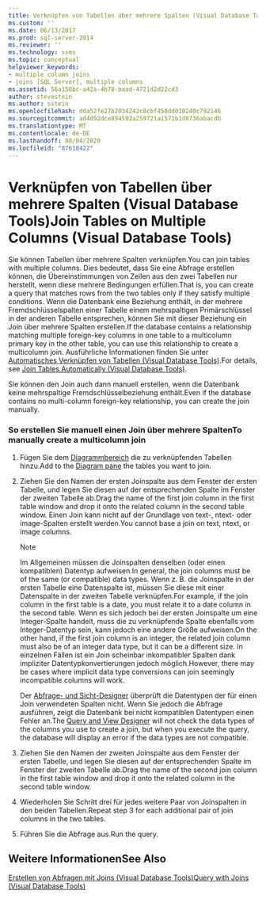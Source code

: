 ```yaml
---
title: Verknüpfen von Tabellen über mehrere Spalten (Visual Database Tools) | Microsoft-Dokumentation
ms.custom: ''
ms.date: 06/13/2017
ms.prod: sql-server-2014
ms.reviewer: ''
ms.technology: ssms
ms.topic: conceptual
helpviewer_keywords:
- multiple column joins
- joins [SQL Server], multiple columns
ms.assetid: 56a158bc-a42a-4b78-baad-4721d2d22cd3
author: stevestein
ms.author: sstein
ms.openlocfilehash: dda52fe27b2034242c8cbf458dd010240c792146
ms.sourcegitcommit: ad4d92dce894592a259721a1571b1d8736abacdb
ms.translationtype: MT
ms.contentlocale: de-DE
ms.lasthandoff: 08/04/2020
ms.locfileid: "87618422"
---
```

# <a name="join-tables-on-multiple-columns-visual-database-tools"></a><span data-ttu-id="de496-102">Verknüpfen von Tabellen über mehrere Spalten (Visual Database Tools)</span><span class="sxs-lookup"><span data-stu-id="de496-102">Join Tables on Multiple Columns (Visual Database Tools)</span></span>
  <span data-ttu-id="de496-103">Sie können Tabellen über mehrere Spalten verknüpfen.</span><span class="sxs-lookup"><span data-stu-id="de496-103">You can join tables with multiple columns.</span></span> <span data-ttu-id="de496-104">Dies bedeutet, dass Sie eine Abfrage erstellen können, die Übereinstimmungen von Zeilen aus den zwei Tabellen nur herstellt, wenn diese mehrere Bedingungen erfüllen.</span><span class="sxs-lookup"><span data-stu-id="de496-104">That is, you can create a query that matches rows from the two tables only if they satisfy multiple conditions.</span></span> <span data-ttu-id="de496-105">Wenn die Datenbank eine Beziehung enthält, in der mehrere Fremdschlüsselspalten einer Tabelle einem mehrspaltigen Primärschlüssel in der anderen Tabelle entsprechen, können Sie mit dieser Beziehung ein Join über mehrere Spalten erstellen.</span><span class="sxs-lookup"><span data-stu-id="de496-105">If the database contains a relationship matching multiple foreign-key columns in one table to a multicolumn primary key in the other table, you can use this relationship to create a multicolumn join.</span></span> <span data-ttu-id="de496-106">Ausführliche Informationen finden Sie unter [Automatisches Verknüpfen von Tabellen &#40;Visual Database Tools&#41;](visual-database-tools.md).</span><span class="sxs-lookup"><span data-stu-id="de496-106">For details, see [Join Tables Automatically &#40;Visual Database Tools&#41;](visual-database-tools.md).</span></span>  
  
 <span data-ttu-id="de496-107">Sie können den Join auch dann manuell erstellen, wenn die Datenbank keine mehrspaltige Fremdschlüsselbeziehung enthält.</span><span class="sxs-lookup"><span data-stu-id="de496-107">Even if the database contains no multi-column foreign-key relationship, you can create the join manually.</span></span>  
  
### <a name="to-manually-create-a-multicolumn-join"></a><span data-ttu-id="de496-108">So erstellen Sie manuell einen Join über mehrere Spalten</span><span class="sxs-lookup"><span data-stu-id="de496-108">To manually create a multicolumn join</span></span>  
  
1.  <span data-ttu-id="de496-109">Fügen Sie dem [Diagrammbereich](diagram-pane-visual-database-tools.md) die zu verknüpfenden Tabellen hinzu.</span><span class="sxs-lookup"><span data-stu-id="de496-109">Add to the [Diagram pane](diagram-pane-visual-database-tools.md) the tables you want to join.</span></span>  
  
2.  <span data-ttu-id="de496-110">Ziehen Sie den Namen der ersten Joinspalte aus dem Fenster der ersten Tabelle, und legen Sie diesen auf der entsprechenden Spalte im Fenster der zweiten Tabelle ab.</span><span class="sxs-lookup"><span data-stu-id="de496-110">Drag the name of the first join column in the first table window and drop it onto the related column in the second table window.</span></span> <span data-ttu-id="de496-111">Einen Join kann nicht auf der Grundlage von text-, ntext- oder image-Spalten erstellt werden.</span><span class="sxs-lookup"><span data-stu-id="de496-111">You cannot base a join on text, ntext, or image columns.</span></span>  
  
    > [!NOTE]  
    >  <span data-ttu-id="de496-112">Im Allgemeinen müssen die Joinspalten denselben (oder einen kompatiblen) Datentyp aufweisen.</span><span class="sxs-lookup"><span data-stu-id="de496-112">In general, the join columns must be of the same (or compatible) data types.</span></span> <span data-ttu-id="de496-113">Wenn z. B. die Joinspalte in der ersten Tabelle eine Datenspalte ist, müssen Sie diese mit einer Datenspalte in der zweiten Tabelle verknüpfen.</span><span class="sxs-lookup"><span data-stu-id="de496-113">For example, if the join column in the first table is a date, you must relate it to a date column in the second table.</span></span> <span data-ttu-id="de496-114">Wenn es sich jedoch bei der ersten Joinspalte um eine Integer-Spalte handelt, muss die zu verknüpfende Spalte ebenfalls vom Integer-Datentyp sein, kann jedoch eine andere Größe aufweisen.</span><span class="sxs-lookup"><span data-stu-id="de496-114">On the other hand, if the first join column is an integer, the related join column must also be of an integer data type, but it can be a different size.</span></span> <span data-ttu-id="de496-115">In einzelnen Fällen ist ein Join scheinbar inkompatibler Spalten dank impliziter Datentypkonvertierungen jedoch möglich.</span><span class="sxs-lookup"><span data-stu-id="de496-115">However, there may be cases where implicit data type conversions can join seemingly incompatible columns will work.</span></span>  
    >   
    >  <span data-ttu-id="de496-116">Der [Abfrage- und Sicht-Designer](query-and-view-designer-tools-visual-database-tools.md) überprüft die Datentypen der für einen Join verwendeten Spalten nicht. Wenn Sie jedoch die Abfrage ausführen, zeigt die Datenbank bei nicht kompatiblen Datentypen einen Fehler an.</span><span class="sxs-lookup"><span data-stu-id="de496-116">The [Query and View Designer](query-and-view-designer-tools-visual-database-tools.md) will not check the data types of the columns you use to create a join, but when you execute the query, the database will display an error if the data types are not compatible.</span></span>  
  
3.  <span data-ttu-id="de496-117">Ziehen Sie den Namen der zweiten Joinspalte aus dem Fenster der ersten Tabelle, und legen Sie diesen auf der entsprechenden Spalte im Fenster der zweiten Tabelle ab.</span><span class="sxs-lookup"><span data-stu-id="de496-117">Drag the name of the second join column in the first table window and drop it onto the related column in the second table window.</span></span>  
  
4.  <span data-ttu-id="de496-118">Wiederholen Sie Schritt drei für jedes weitere Paar von Joinspalten in den beiden Tabellen.</span><span class="sxs-lookup"><span data-stu-id="de496-118">Repeat step 3 for each additional pair of join columns in the two tables.</span></span>  
  
5.  <span data-ttu-id="de496-119">Führen Sie die Abfrage aus.</span><span class="sxs-lookup"><span data-stu-id="de496-119">Run the query.</span></span>  
  
## <a name="see-also"></a><span data-ttu-id="de496-120">Weitere Informationen</span><span class="sxs-lookup"><span data-stu-id="de496-120">See Also</span></span>  
 [<span data-ttu-id="de496-121">Erstellen von Abfragen mit Joins &#40;Visual Database Tools&#41;</span><span class="sxs-lookup"><span data-stu-id="de496-121">Query with Joins &#40;Visual Database Tools&#41;</span></span>](query-with-joins-visual-database-tools.md)  
  
  
